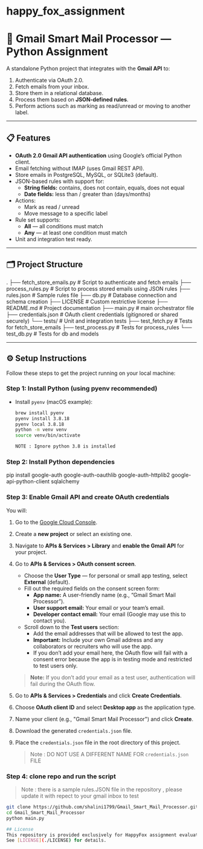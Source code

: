# happy_fox_assignment

# 📧 Gmail Smart Mail Processor — Python Assignment

A standalone Python project that integrates with the **Gmail API** to:

1. Authenticate via OAuth 2.0.
2. Fetch emails from your inbox.
3. Store them in a relational database.
4. Process them based on **JSON-defined rules**.
5. Perform actions such as marking as read/unread or moving to another label.

---

## 📋 Features

- **OAuth 2.0 Gmail API authentication** using Google’s official Python client.
- Email fetching without IMAP (uses Gmail REST API).
- Store emails in PostgreSQL, MySQL, or SQLite3 (default).
- JSON-based rules with support for:
  - **String fields:** contains, does not contain, equals, does not equal
  - **Date fields:** less than / greater than (days/months)
- Actions:
  - Mark as read / unread
  - Move message to a specific label
- Rule set supports:
  - **All** — all conditions must match
  - **Any** — at least one condition must match
- Unit and integration test ready.

---

## 🗂 Project Structure

.
├── fetch_store_emails.py      # Script to authenticate and fetch emails
├── process_rules.py           # Script to process stored emails using JSON rules
├── rules.json                 # Sample rules file
├── db.py                      # Database connection and schema creation
├── LICENSE                   # Custom restrictive license
├── README.md                 # Project documentation
├── main.py                   # main orchestrator file
├── credentials.json       # OAuth client credentials (gitignored or shared securely)
└── tests/                    # Unit and integration tests
    ├── test_fetch.py          # Tests for fetch_store_emails
    ├── test_process.py        # Tests for process_rules
    └── test_db.py             # Tests for db and models

---

## ⚙️ Setup Instructions

Follow these steps to get the project running on your local machine:

### Step 1: Install Python (using pyenv recommended)

- Install `pyenv` (macOS example):

  ```bash
  brew install pyenv
  pyenv install 3.8.18
  pyenv local 3.8.18
  python -m venv venv
  source venv/bin/activate

  NOTE : Ignore python 3.8 is installed

### Step 2: Install Python dependencies 
  pip install google-auth google-auth-oauthlib google-auth-httplib2 google-api-python-client sqlalchemy 

### Step 3: Enable Gmail API and create OAuth credentials

You will:

1. Go to the [Google Cloud Console](https://console.cloud.google.com).  
2. Create a **new project** or select an existing one.  
3. Navigate to **APIs & Services > Library** and **enable the Gmail API** for your project.  
4. Go to **APIs & Services > OAuth consent screen**.  
   - Choose the **User Type** — for personal or small app testing, select **External** (default).  
   - Fill out the required fields on the consent screen form:  
     - **App name:** A user-friendly name (e.g., “Gmail Smart Mail Processor”).  
     - **User support email:** Your email or your team’s email.  
     - **Developer contact email:** Your email (Google may use this to contact you).  
   - Scroll down to the **Test users** section:  
     - Add the email addresses that will be allowed to test the app.  
     - **Important:** Include your own Gmail address and any collaborators or recruiters who will use the app.  
     - If you don’t add your email here, the OAuth flow will fail with a consent error because the app is in testing mode and restricted to test users only.  

   > **Note:** If you don’t add your email as a test user, authentication will fail during the OAuth flow.  

5. Go to **APIs & Services > Credentials** and click **Create Credentials**.  
6. Choose **OAuth client ID** and select **Desktop app** as the application type.  
7. Name your client (e.g., "Gmail Smart Mail Processor") and click **Create**.  
8. Download the generated `credentials.json` file.  
9. Place the `credentials.json` file in the root directory of this project. 
   > Note : DO NOT USE A DIFFERENT NAME FOR `credentials.json` FILE


### Step 4: clone repo and run the script
 > Note : there is a sample rules.JSON file in the repository , please update it with repect to your gmail inbox to test

  ```bash
  git clone https://github.com/shalini1799/Gmail_Smart_Mail_Processor.git
  cd Gmail_Smart_Mail_Processor
  python main.py

## License
This repository is provided exclusively for HappyFox assignment evaluation.  
See [LICENSE](./LICENSE) for details.






